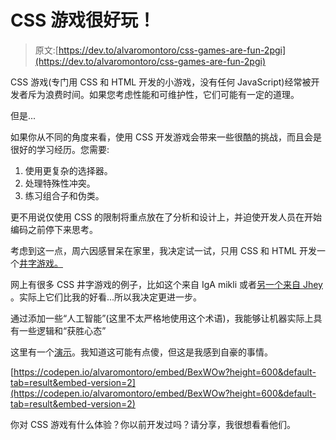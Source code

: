 # CSS 游戏很好玩！

> 原文:[https://dev.to/alvaromontoro/css-games-are-fun-2pgi](https://dev.to/alvaromontoro/css-games-are-fun-2pgi)

CSS 游戏(专门用 CSS 和 HTML 开发的小游戏，没有任何 JavaScript)经常被开发者斥为浪费时间。如果您考虑性能和可维护性，它们可能有一定的道理。

但是...

如果你从不同的角度来看，使用 CSS 开发游戏会带来一些很酷的挑战，而且会是很好的学习经历。您需要:

1.  使用更复杂的选择器。
2.  处理特殊性冲突。
3.  练习组合子和伪类。

更不用说仅使用 CSS 的限制将重点放在了分析和设计上，并迫使开发人员在开始编码之前停下来思考。

考虑到这一点，周六因感冒呆在家里，我决定试一试，只用 CSS 和 HTML 开发一个[井字游戏。](https://codepen.io/alvaromontoro/pen/vwjBqz)

网上有很多 CSS 井字游戏的例子，比如这个来自 IgA mikli 或者[另一个来自 Jhey](https://codepen.io/jh3y/pen/BVaGKP/) 。实际上它们比我的好看...所以我决定更进一步。

通过添加一些“人工智能”(这里不太严格地使用这个术语)，我能够让机器实际上具有一些逻辑和“获胜心态”

这里有一个[演示](https://codepen.io/alvaromontoro/pen/BexWOw)。我知道这可能有点傻，但这是我感到自豪的事情。

[https://codepen.io/alvaromontoro/embed/BexWOw?height=600&default-tab=result&embed-version=2](https://codepen.io/alvaromontoro/embed/BexWOw?height=600&default-tab=result&embed-version=2)

你对 CSS 游戏有什么体验？你以前开发过吗？请分享，我很想看看他们。